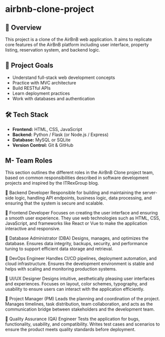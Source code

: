 # airbnb-clone-project
## 🏡 Overview
This project is a clone of the AirBnB web application. It aims to replicate core features of the AirBnB platform including user interface, property listing, reservation system, and backend logic.

## 🎯 Project Goals
- Understand full-stack web development concepts
- Practice with MVC architecture
- Build RESTful APIs
- Learn deployment practices
- Work with databases and authentication

## 🛠 Tech Stack
- **Frontend:** HTML, CSS, JavaScript
- **Backend:** Python / Flask (or Node.js / Express)
- **Database:** MySQL or SQLite
- **Version Control:** Git & GitHub
## M-  Team Roles
This section outlines the different roles in the AirBnB Clone project team, based on common responsibilities described in software development projects and inspired by the ITRexGroup blog.

🔹 Backend Developer
Responsible for building and maintaining the server-side logic, handling API endpoints, business logic, data processing, and ensuring that the system is secure and scalable.

🔹 Frontend Developer
Focuses on creating the user interface and ensuring a smooth user experience. They use web technologies such as HTML, CSS, JavaScript, and frameworks like React or Vue to make the application interactive and responsive.

🔹 Database Administrator (DBA)
Designs, manages, and optimizes the database. Ensures data integrity, backups, security, and performance tuning to support efficient data storage and retrieval.

🔹 DevOps Engineer
Handles CI/CD pipelines, deployment automation, and cloud infrastructure. Ensures the development environment is stable and helps with scaling and monitoring production systems.

🔹 UI/UX Designer
Designs intuitive, aesthetically pleasing user interfaces and experiences. Focuses on layout, color schemes, typography, and usability to ensure users can interact with the application efficiently.

🔹 Project Manager (PM)
Leads the planning and coordination of the project. Manages timelines, task distribution, team collaboration, and acts as the communication bridge between stakeholders and the development team.

🔹 Quality Assurance (QA) Engineer
Tests the application for bugs, functionality, usability, and compatibility. Writes test cases and scenarios to ensure the product meets quality standards before deployment.


